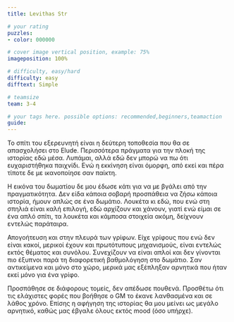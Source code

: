 ```yaml
---
title: Levithas Str

# your rating
puzzles:
- color: 000000

# cover image vertical position, example: 75%
imageposition: 100%

# difficulty, easy/hard
difficulty: easy
difftext: Simple

# teamsize
team: 3-4

# your tags here. possible options: recommended,beginners,teamaction
guide:
---
```


Το σπίτι του εξερευνητή είναι η δεύτερη τοποθεσία που θα σε απασχολήσει στο Elude. Περισσότερα πράγματα για την πλοκή της ιστορίας εδώ μέσα.
Λυπάμαι, αλλά εδώ δεν μπορώ να πω ότι ευχαριστήθηκα παιχνίδι. Ενώ η εκκίνηση είναι όμορφη, από εκεί και πέρα τίποτε δε με ικανοποίησε σαν παίκτη.

Η εικόνα του δωματίου δε μου έδωσε κάτι για να με βγάλει από την πραγματικότητα. Δεν είδα κάποια σοβαρή προσπάθεια να ζήσω κάποια ιστορία, ήμουν απλώς σε ένα δωμάτιο.
Λουκέτα κι εδώ, που ενώ στη σπηλιά είναι καλή επιλογή, εδώ αρχίζουν και χάνουν, γιατί ενώ είμαι σε ένα απλό σπίτι, τα λουκέτα και κάμποσα στοιχεία ακόμη, δείχνουν εντελώς παράταιρα.

Απογοήτευση και στην πλευρά των γρίφων. Είχε γρίφους που ενώ δεν είναι κακοί, μερικοί έχουν και πρωτότυπους μηχανισμούς, είναι εντελώς εκτός θέματος και συνόλου.
Συνεχίζουν να είναι απλοί και δεν γίνονται πιο έξυπνοι παρά τη διαφορετική βαθμολόγηση στο δωμάτιο. Σαν αντικείμενα και μόνο στο χώρο, μερικά μας εξέπληξαν αρνητικά που ήταν εκεί μόνο για ένα γρίφο.

Προσπάθησε σε διάφορους τομείς, δεν απέδωσε πουθενά. Προσθέτω ότι τις ελάχιστες φορές που βοήθησε ο GM το έκανε λανθασμένα και σε λάθος χρόνο. Επίσης η αφήγηση της ιστορίας θα μου μείνει ως μεγάλο αρνητικό, καθώς μας έβγαλε όλους εκτός mood (όσο υπήρχε).
